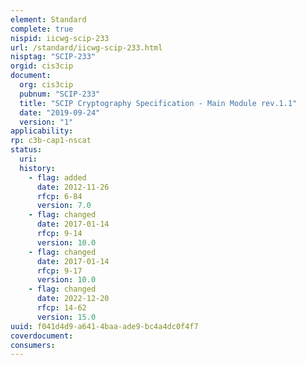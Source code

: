 ```yaml
---
element: Standard
complete: true
nispid: iicwg-scip-233
url: /standard/iicwg-scip-233.html
nisptag: "SCIP-233"
orgid: cis3cip
document:
  org: cis3cip
  pubnum: "SCIP-233"
  title: "SCIP Cryptography Specification - Main Module rev.1.1"
  date: "2019-09-24"
  version: "1"
applicability:
rp: c3b-cap1-nscat
status:
  uri: 
  history: 
    - flag: added
      date: 2012-11-26
      rfcp: 6-84
      version: 7.0
    - flag: changed
      date: 2017-01-14
      rfcp: 9-14
      version: 10.0
    - flag: changed
      date: 2017-01-14
      rfcp: 9-17
      version: 10.0
    - flag: changed
      date: 2022-12-20
      rfcp: 14-62
      version: 15.0
uuid: f041d4d9-a641-4baa-ade9-bc4a4dc0f4f7
coverdocument:
consumers:
---
```

